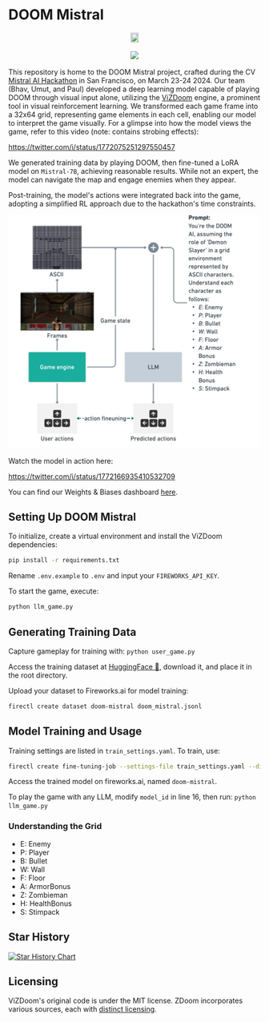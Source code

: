 # DOOM Mistral
<p align="center">
<img src = https://github.com/umuthopeyildirim/DOOM-Mistral/assets/90144938/0259a48f-c51d-4223-9ffe-f626dfcb2c73) width="18%" height="9%">
</p>
<p align="center">
<img src = https://github.com/umuthopeyildirim/DOOM-Mistral/assets/90144938/e82098e9-2401-48d9-b99d-1e78f2cc8ba7)>
</p>


This repository is home to the DOOM Mistral project, crafted during the CV [Mistral AI Hackathon](https://cerebralvalley.notion.site/Mistral-AI-Hackathon-Event-Details-Hackers-ee95c2545eda4ce1ae82bd5910a4a3ae) in San Francisco, on March 23-24 2024. Our team (Bhav, Umut, and Paul) developed a deep learning model capable of playing DOOM through visual input alone, utilizing the [ViZDoom](https://vizdoom.farama.org/#) engine, a prominent tool in visual reinforcement learning. We transformed each game frame into a 32x64 grid, representing game elements in each cell, enabling our model to interpret the game visually. For a glimpse into how the model views the game, refer to this video (note: contains strobing effects):

https://twitter.com/i/status/1772075251297550457

We generated training data by playing DOOM, then fine-tuned a LoRA model on `Mistral-7B`, achieving reasonable results. While not an expert, the model can navigate the map and engage enemies when they appear.

Post-training, the model's actions were integrated back into the game, adopting a simplified RL approach due to the hackathon's time constraints.

![DOOM Mistral Visualization](./docs/arch.jpeg)

Watch the model in action here:

https://twitter.com/i/status/1772166935410532709

You can find our Weights & Biases dashboard [here](https://wandb.ai/hopesweaty/doom-mistral).

## Setting Up DOOM Mistral

To initialize, create a virtual environment and install the ViZDoom dependencies:

```bash
pip install -r requirements.txt
```

Rename `.env.example` to `.env` and input your `FIREWORKS_API_KEY`.

To start the game, execute:

```bash
python llm_game.py
```

## Generating Training Data

Capture gameplay for training with:
`python user_game.py`

Access the training dataset at [HuggingFace 🤗](https://huggingface.co/datasets/CV-Mistral-Hackathon/doom-mistral-final), download it, and place it in the root directory.

Upload your dataset to Fireworks.ai for model training:

```bash
firectl create dataset doom-mistral doom_mistral.jsonl
```

## Model Training and Usage

Training settings are listed in `train_settings.yaml`. To train, use:

```bash
firectl create fine-tuning-job --settings-file train_settings.yaml --display-name "DOOM-Mistral"
```

Access the trained model on fireworks.ai, named `doom-mistral`.

To play the game with any LLM, modify `model_id` in line 16, then run:
`python llm_game.py`

### Understanding the Grid

- E: Enemy
- P: Player
- B: Bullet
- W: Wall
- F: Floor
- A: ArmorBonus
- Z: Zombieman
- H: HealthBonus
- S: Stimpack

## Star History

[![Star History Chart](https://api.star-history.com/svg?repos=umuthopeyildirim/DOOM-Mistral&type=Date)](https://star-history.com/#umuthopeyildirim/DOOM-Mistral&Date)

## Licensing

ViZDoom's original code is under the MIT license. ZDoom incorporates various sources, each with [distinct licensing](http://zdoom.org/wiki/license).
